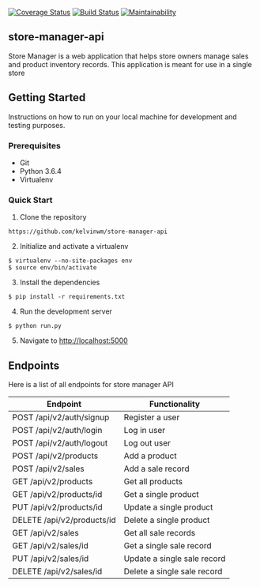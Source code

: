 [![Coverage Status](https://coveralls.io/repos/github/kelvinwm/store-manager-api-db/badge.svg)](https://coveralls.io/github/kelvinwm/store-manager-api-db)
[![Build Status](https://travis-ci.org/kelvinwm/store-manager-api-db.svg?branch=travis-config)](https://travis-ci.org/kelvinwm/store-manager-api-db)
[![Maintainability](https://api.codeclimate.com/v1/badges/a763257e90829b1e6e99/maintainability)](https://codeclimate.com/github/kelvinwm/store-manager-api-db/maintainability)

## store-manager-api

Store Manager is a web application that helps store owners manage sales and product inventory
records. This application is meant for use in a single store

## Getting Started

Instructions on how to run on your local machine for development and testing purposes. 

### Prerequisites

* Git
* Python 3.6.4
* Virtualenv

### Quick Start

1. Clone the repository

```
https://github.com/kelvinwm/store-manager-api
```
2. Initialize and activate a virtualenv

```
$ virtualenv --no-site-packages env
$ source env/bin/activate
```

3. Install the dependencies

```
$ pip install -r requirements.txt
```

4. Run the development server

```
$ python run.py
```

5. Navigate to [http://localhost:5000](http://localhost:5000)

## Endpoints
Here is a list of all endpoints for store manager API

Endpoint | Functionality 
------------ | -------------
POST   /api/v2/auth/signup | Register a user
POST   /api/v2/auth/login | Log in user
POST   /api/v2/auth/logout | Log out user
POST  /api/v2/products | Add a product
POST  /api/v2/sales  | Add a sale record
GET  /api/v2/products | Get all products
GET  /api/v2/products/id  | Get a single product
PUT  /api/v2/products/id | Update a single product
DELETE  /api/v2/products/id | Delete a single product
GET  /api/v2/sales | Get all sale records
GET  /api/v2/sales/id | Get a single sale record
PUT  /api/v2/sales/id | Update a single sale record
DELETE  /api/v2/sales/id | Delete a single sale record


